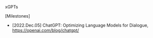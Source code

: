 xGPTs

[Milestones]
+ [2022.Dec.05] ChatGPT: Optimizing Language Models for Dialogue, https://openai.com/blog/chatgpt/
